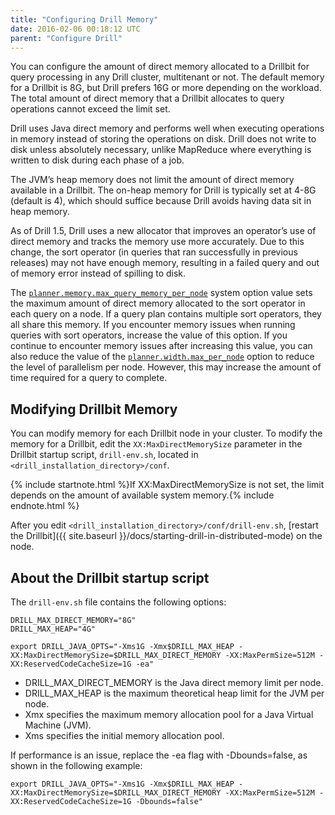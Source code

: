 ```yaml
---
title: "Configuring Drill Memory"
date: 2016-02-06 00:18:12 UTC
parent: "Configure Drill"
---
```


You can configure the amount of direct memory allocated to a Drillbit for query processing in any Drill cluster, multitenant or not. The default memory for a Drillbit is 8G, but Drill prefers 16G or more depending on the workload. The total amount of direct memory that a Drillbit allocates to query operations cannot exceed the limit set.

Drill uses Java direct memory and performs well when executing
operations in memory instead of storing the operations on disk. Drill does not
write to disk unless absolutely necessary, unlike MapReduce where everything
is written to disk during each phase of a job.

The JVM’s heap memory does not limit the amount of direct memory available in
a Drillbit. The on-heap memory for Drill is typically set at 4-8G (default is 4), which should
suffice because Drill avoids having data sit in heap memory.

As of Drill 1.5, Drill uses a new allocator that improves an operator’s use of direct memory and tracks the memory use more accurately. Due to this change, the sort operator (in queries that ran successfully in previous releases) may not have enough memory, resulting in a failed query and out of memory error instead of spilling to disk.


The [`planner.memory.max_query_memory_per_node`]({{site.baseurl}}/docs/configuration-options-introduction/#system-options) system option value sets the maximum amount of direct memory allocated to the sort operator in each query on a node. If a query plan contains multiple sort operators, they all share this memory. If you encounter memory issues when running queries with sort operators, increase the value of this option. If you continue to encounter memory issues after increasing this value, you can also reduce the value of the [`planner.width.max_per_node`]({{site.baseurl}}/docs/configuration-options-introduction/) option to reduce the level of parallelism per node. However, this may increase the amount of time required for a query to complete.  


## Modifying Drillbit Memory

You can modify memory for each Drillbit node in your cluster. To modify the
memory for a Drillbit, edit the `XX:MaxDirectMemorySize` parameter in the
Drillbit startup script, `drill-env.sh`, located in `<drill_installation_directory>/conf`.

{% include startnote.html %}If XX:MaxDirectMemorySize is not set, the limit depends on the amount of available system memory.{% include endnote.html %}

After you edit `<drill_installation_directory>/conf/drill-env.sh`, [restart the Drillbit]({{ site.baseurl }}/docs/starting-drill-in-distributed-mode) on the node.

## About the Drillbit startup script

The `drill-env.sh` file contains the following options:

    DRILL_MAX_DIRECT_MEMORY="8G"
    DRILL_MAX_HEAP="4G"

    export DRILL_JAVA_OPTS="-Xms1G -Xmx$DRILL_MAX_HEAP -XX:MaxDirectMemorySize=$DRILL_MAX_DIRECT_MEMORY -XX:MaxPermSize=512M -XX:ReservedCodeCacheSize=1G -ea"

* DRILL_MAX_DIRECT_MEMORY is the Java direct memory limit per node. 
* DRILL_MAX_HEAP is the maximum theoretical heap limit for the JVM per node. 
* Xmx specifies the maximum memory allocation pool for a Java Virtual Machine (JVM). 
* Xms specifies the initial memory allocation pool.

If performance is an issue, replace the -ea flag with -Dbounds=false, as shown in the following example:

    export DRILL_JAVA_OPTS="-Xms1G -Xmx$DRILL_MAX_HEAP -XX:MaxDirectMemorySize=$DRILL_MAX_DIRECT_MEMORY -XX:MaxPermSize=512M -XX:ReservedCodeCacheSize=1G -Dbounds=false"
